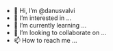 - 👋 Hi, I’m @danusvalvi
- 👀 I’m interested in ...
- 🌱 I’m currently learning ...
- 💞️ I’m looking to collaborate on ...
- 📫 How to reach me ...

<!---
danusvalvi/danusvalvi is a ✨ special ✨ repository because its `README.md` (this file) appears on your GitHub profile.
You can click the Preview link to take a look at your changes.
--->
